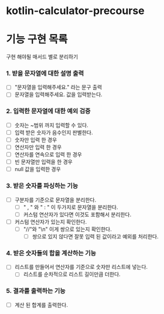 # kotlin-calculator-precourse
# 기능 구현 목록
구현 해야될 매서드 별로   분리하기

### 1. 받을 문자열에 대한 설명 출력
- [ ] "문자열을 입력해주세요." 라는 문구 출력
- [ ] 문자열을 입력해주세요. 값을 입력받는다.

### 2. 입력한 문자열에 대한 예외 검증
- [ ] 숫자는 ~범위 까지 입력할 수 있다.
- [ ] 입력 받은 숫자가 음수인지 판별한다.
- [ ] 숫자만 입력 한 경우
- [ ] 연산자만 입력 한 경우
- [ ] 연산자를 연속으로 입력 한 경우
- [ ] 빈 문자열만 입력을 한 경우
- [ ] null 값을 입력한 경우

### 3. 받은 숫자를 파싱하는 기능
- [ ] 구분자를 기준으로 문자열을 분리한다.
    - [ ] " , " 와 " : " 이 두가지로 문자열을 분리한다.
    - [ ] 커스텀 연산자가 있다면 이것도 포함해서 분리한다.
- [ ] 커스텀 연산자가 있는지 확인한다.
    - [ ] "//"와 "\n" 이게 쌍으로 있는지 확인한다.
      -  [ ] 쌍으로 있지 않다면 잘못 입력 된 값이라고 예외를 처리한다. 
### 4. 받은 숫자들의 합을 계산하는 기능
- [ ] 리스트를 만들어서 연산자를 기준으로 숫자만 리스트에 넣는다.
   - [ ] 리스트를 순차적으로 리스트 길이만큼 더한다.
### 5. 결과를 출력하는 기능
- [ ] 계산 된 합계를 출력한다.

